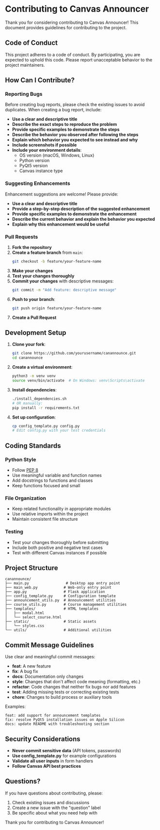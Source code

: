 # Contributing to Canvas Announcer

Thank you for considering contributing to Canvas Announcer! This document provides guidelines for contributing to the project.

## Code of Conduct

This project adheres to a code of conduct. By participating, you are expected to uphold this code. Please report unacceptable behavior to the project maintainers.

## How Can I Contribute?

### Reporting Bugs

Before creating bug reports, please check the existing issues to avoid duplicates. When creating a bug report, include:

- **Use a clear and descriptive title**
- **Describe the exact steps to reproduce the problem**
- **Provide specific examples to demonstrate the steps**
- **Describe the behavior you observed after following the steps**
- **Explain which behavior you expected to see instead and why**
- **Include screenshots if possible**
- **Include your environment details**:
  - OS version (macOS, Windows, Linux)
  - Python version
  - PyQt5 version
  - Canvas instance type

### Suggesting Enhancements

Enhancement suggestions are welcome! Please provide:

- **Use a clear and descriptive title**
- **Provide a step-by-step description of the suggested enhancement**
- **Provide specific examples to demonstrate the enhancement**
- **Describe the current behavior and explain the behavior you expected**
- **Explain why this enhancement would be useful**

### Pull Requests

1. **Fork the repository**
2. **Create a feature branch** from `main`:
   ```bash
   git checkout -b feature/your-feature-name
   ```
3. **Make your changes**
4. **Test your changes thoroughly**
5. **Commit your changes** with descriptive messages:
   ```bash
   git commit -m "Add feature: descriptive message"
   ```
6. **Push to your branch**:
   ```bash
   git push origin feature/your-feature-name
   ```
7. **Create a Pull Request**

## Development Setup

1. **Clone your fork**:
   ```bash
   git clone https://github.com/yourusername/canannounce.git
   cd canannounce
   ```

2. **Create a virtual environment**:
   ```bash
   python3 -m venv venv
   source venv/bin/activate  # On Windows: venv\Scripts\activate
   ```

3. **Install dependencies**:
   ```bash
   ./install_dependencies.sh
   # OR manually:
   pip install -r requirements.txt
   ```

4. **Set up configuration**:
   ```bash
   cp config_template.py config.py
   # Edit config.py with your test credentials
   ```

## Coding Standards

### Python Style
- Follow [PEP 8](https://www.python.org/dev/peps/pep-0008/)
- Use meaningful variable and function names
- Add docstrings to functions and classes
- Keep functions focused and small

### File Organization
- Keep related functionality in appropriate modules
- Use relative imports within the project
- Maintain consistent file structure

### Testing
- Test your changes thoroughly before submitting
- Include both positive and negative test cases
- Test with different Canvas instances if possible

## Project Structure

```
canannounce/
├── main.py                 # Desktop app entry point
├── main_web.py            # Web-only entry point
├── app.py                 # Flask application
├── config_template.py     # Configuration template
├── announcement_utils.py  # Announcement utilities
├── course_utils.py        # Course management utilities
├── templates/             # HTML templates
│   ├── modal.html
│   └── select_course.html
├── static/                # Static assets
│   └── styles.css
└── utils/                 # Additional utilities
```

## Commit Message Guidelines

Use clear and meaningful commit messages:

- **feat**: A new feature
- **fix**: A bug fix
- **docs**: Documentation only changes
- **style**: Changes that don't affect code meaning (formatting, etc.)
- **refactor**: Code changes that neither fix bugs nor add features
- **test**: Adding missing tests or correcting existing tests
- **chore**: Changes to build process or auxiliary tools

Examples:
```
feat: add support for announcement templates
fix: resolve PyQt5 installation issues on Apple Silicon
docs: update README with troubleshooting section
```

## Security Considerations

- **Never commit sensitive data** (API tokens, passwords)
- **Use config_template.py** for example configurations
- **Validate all user inputs** in form handlers
- **Follow Canvas API best practices**

## Questions?

If you have questions about contributing, please:
1. Check existing issues and discussions
2. Create a new issue with the "question" label
3. Be specific about what you need help with

Thank you for contributing to Canvas Announcer!
